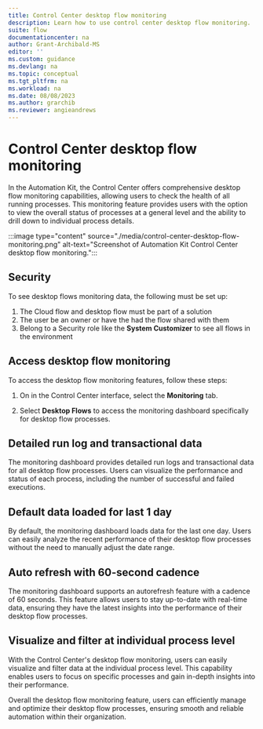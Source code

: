 ```yaml
---
title: Control Center desktop flow monitoring
description: Learn how to use control center desktop flow monitoring.
suite: flow
documentationcenter: na
author: Grant-Archibald-MS
editor: ''
ms.custom: guidance
ms.devlang: na
ms.topic: conceptual
ms.tgt_pltfrm: na
ms.workload: na
ms.date: 08/08/2023
ms.author: grarchib
ms.reviewer: angieandrews
---
```


# Control Center desktop flow monitoring

In the Automation Kit, the Control Center offers comprehensive desktop flow monitoring capabilities, allowing users to check the health of all running processes. This monitoring feature provides users with the option to view the overall status of processes at a general level and the ability to drill down to individual process details.

:::image type="content" source="./media/control-center-desktop-flow-monitoring.png" alt-text="Screenshot of Automation Kit Control Center desktop flow monitoring.":::

## Security

To see desktop flows monitoring data, the following must be set up:

1. The Cloud flow and desktop flow must be part of a solution
1. The user be an owner or have the had the flow shared with them
1. Belong to a Security role like the **System Customizer** to see all flows in the environment

## Access desktop flow monitoring

To access the desktop flow monitoring features, follow these steps:

1. On in the Control Center interface, select the **Monitoring** tab.

1. Select **Desktop Flows** to access the monitoring dashboard specifically for desktop flow processes.

## Detailed run log and transactional data

The monitoring dashboard provides detailed run logs and transactional data for all desktop flow processes. Users can visualize the performance and status of each process, including the number of successful and failed executions.

## Default data loaded for last 1 day

By default, the monitoring dashboard loads data for the last one day. Users can easily analyze the recent performance of their desktop flow processes without the need to manually adjust the date range.

## Auto refresh with 60-second cadence

The monitoring dashboard supports an autorefresh feature with a cadence of 60 seconds. This feature allows users to stay up-to-date with real-time data, ensuring they have the latest insights into the performance of their desktop flow processes.

## Visualize and filter at individual process level

With the Control Center's desktop flow monitoring, users can easily visualize and filter data at the individual process level. This capability enables users to focus on specific processes and gain in-depth insights into their performance.

Overall the desktop flow monitoring feature, users can efficiently manage and optimize their desktop flow processes, ensuring smooth and reliable automation within their organization.
